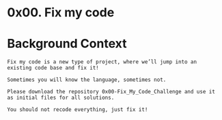 # 0x00. Fix my code

#	Background Context
	Fix my code is a new type of project, where we’ll jump into an existing code base and fix it!

	Sometimes you will know the language, sometimes not.

	Please download the repository 0x00-Fix_My_Code_Challenge and use it as initial files for all solutions.

	You should not recode everything, just fix it!
